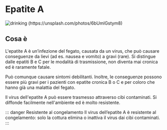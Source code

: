 # Epatite A

![drinking (https://unsplash.com/photos/6bUmlGstym8)](/images/drinking.jpg)

## Cosa è <Badge text="Risposta in 100 parole" type="tip"/>

L'epatite A è un’infezione del fegato, causata da un virus, che può causare conseguenze da lievi (ad es. nausea e vomito) a gravi (rare). Si distingue dalle epatiti B e C per le modalità di trasmissione, non diventa mai cronica ed è raramente fatale.

Può comunque causare sintomi debilitanti. Inoltre, le conseguenze possono essere più gravi per i pazienti con epatite cronica B o C e per coloro che hanno già una malattia del fegato.

Il virus dell'epatite A può essere trasmesso attraverso cibi contaminati. Si diffonde facilmente nell'ambiente ed è molto resistente.

::: danger Resistente al congelamento <Badge text=" Cuocere il cibo" type="tip"/>
Il virus dell’epatite A è resistente al congelamento: solo la cottura elimina o inattiva il virus dai cibi contaminati.
:::
